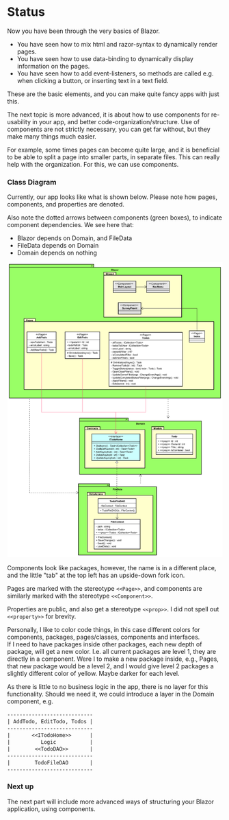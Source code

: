 # Status

Now you have been through the very basics of Blazor.

* You have seen how to mix html and razor-syntax to dynamically render pages.
* You have seen how to use data-binding to dynamically display information on the pages.
* You have seen how to add event-listeners, so methods are called e.g. when clicking a button, or inserting text in a text field.

These are the basic elements, and you can make quite fancy apps with just this.

The next topic is more advanced, it is about how to use components for re-usability in your app, and better code-organization/structure. 
Use of components are not strictly necessary, you can get far without, but they make many things much easier. 

For example, some times pages can become quite large, and it is beneficial to be able to split a page into smaller parts, in separate files.
This can really help with the organization. For this, we can use components.

### Class Diagram
Currently, our app looks like what is shown below. 
Please note how pages, components, and properties are denoted.

Also note the dotted arrows between components (green boxes), to indicate component dependencies. We see here that:
* Blazor depends on Domain, and FileData
* FileData depends on Domain
* Domain depends on nothing



![](Resources/ClassDiagram.svg)

Components look like packages, however, the name is in a different place, and the little "tab" at the top left has an upside-down fork icon.

Pages are marked with the stereotype `<<Page>>`, and components are similarly marked with the stereotype `<<Component>>`.

Properties are public, and also get a stereotype `<<prop>>`. I did not spell out `<<property>>` for brevity.

Personally, I like to color code things, in this case different colors for components, packages, pages/classes, components and interfaces.\
If I need to have packages inside other packages, each new depth of package, will get a new color. I.e. all current packages are level 1, they are directly in a component.
Were I to make a new package inside, e.g., Pages, that new package would be a level 2, and I would give level 2 packages a slightly different color of yellow. Maybe darker for each level.

As there is little to no business logic in the app, there is no layer for this functionality. Should we need it, we could introduce a layer in the Domain component, e.g.

```
----------------------------
| AddTodo, EditTodo, Todos |
----------------------------
|       <<ITodoHome>>      |
|          Logic           |
|        <<TodoDAO>>       |
----------------------------
|        TodoFileDAO       |
----------------------------
```

### Next up

The next part will include more advanced ways of structuring your Blazor application, using components.
